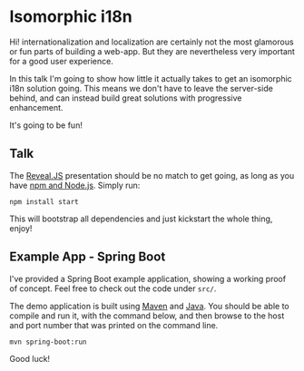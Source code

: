 Isomorphic i18n
===============

Hi! internationalization and localization are certainly not the most glamorous
or fun parts of building a web-app. But they are nevertheless very important
for a good user experience.

In this talk I'm going to show how little it actually takes to get an isomorphic
i18n solution going. This means we don't have to leave the server-side behind,
and can instead build great solutions with progressive enhancement.

It's going to be fun!

## Talk

The [Reveal.JS](http://lab.hakim.se/reveal-js) presentation should be no match
to get going, as long as you have [npm and Node.js](http://nodejs.org). Simply
run:

    npm install start

This will bootstrap all dependencies and just kickstart the whole thing, enjoy!

## Example App - Spring Boot

I've provided a Spring Boot example application, showing a working proof of
concept. Feel free to check out the code under `src/`.

The demo application is built using [Maven](http://maven.apache.org) and
[Java](http://www.oracle.com/technetwork/java/javase/downloads/). You should
be able to compile and run it, with the command below, and then browse
to the host and port number that was printed on the command line.

    mvn spring-boot:run

Good luck!
